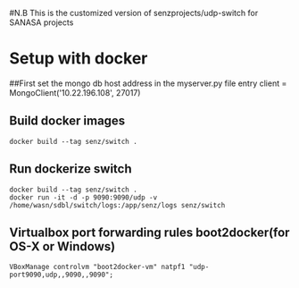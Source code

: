 #N.B  This is the customized version of senzprojects/udp-switch for SANASA projects

# Setup with docker

##First set the mongo db host address in the myserver.py file entry client = MongoClient('10.22.196.108', 27017)
## Build docker images
```
docker build --tag senz/switch .
```

## Run dockerize switch 
```
docker build --tag senz/switch .
docker run -it -d -p 9090:9090/udp -v /home/wasn/sdbl/switch/logs:/app/senz/logs senz/switch
```

## Virtualbox port forwarding rules boot2docker(for OS-X or Windows)
```
VBoxManage controlvm "boot2docker-vm" natpf1 "udp-port9090,udp,,9090,,9090";
```
